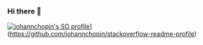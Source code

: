 ### Hi there 👋

<!--
**tschomacker/tschomacker** is a ✨ _special_ ✨ repository because its `README.md` (this file) appears on your GitHub profile.

Here are some ideas to get you started:

- 🔭 I’m currently working on ...
- 🌱 I’m currently learning ...
- 👯 I’m looking to collaborate on ...
- 🤔 I’m looking for help with ...
- 💬 Ask me about ...
- 📫 How to reach me: ...
- 😄 Pronouns: ...
- ⚡ Fun fact: ...
-->


[![johannchopin's SO profile]([https://stackoverflow-readme-profile.johannchopin.fr/dark/7924573)](https://stackoverflow-readme-profile.johannchopin.fr/profile/7924573)](https://github.com/johannchopin/stackoverflow-readme-profile)

